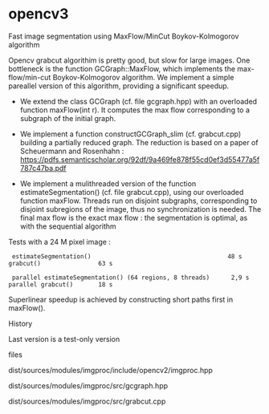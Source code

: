 # opencv3

Fast image segmentation using MaxFlow/MinCut Boykov-Kolmogorov algorithm

Opencv grabcut algorithim is pretty good, but slow for large images. One bottleneck is the  function
GCGraph::MaxFlow, which implements the max-flow/min-cut Boykov-Kolmogorov algorithm. 
We implement a simple pareallel version of this algorithm, providing a significant speedup.

   - We extend the class GCGraph (cf. file gcgraph.hpp) with an overloaded function maxFlow(int r). It computes
   the max flow corresponding to a subgraph of the initial graph. 
   
   - We implement a function constructGCGraph_slim (cf. grabcut.cpp) building a partially reduced graph. The reduction is based 
    on a paper of Scheuermann and Rosenhahn : https://pdfs.semanticscholar.org/92df/9a469fe878f55cd0ef3d55477a5f787c47ba.pdf
    
   - We implement a mulithreaded version of the function estimateSegmentation() (cf. file grabcut.cpp), 
    using our overloaded function maxFlow. Threads run on disjoint subgraphs, corresponding to disjoint subregions of the image, thus       no synchronization is needed. The final max flow is the exact max flow : the segmentation is optimal, as with the sequential           algorithm
    
Tests with a 24 M pixel image :

     estimateSegmentation()                                      48 s           grabcut()                63 s
     
     parallel estimateSegmentation() (64 regions, 8 threads)      2,9 s         parallel grabcut()       18 s

 
 Superlinear speedup is achieved by constructing short paths first in maxFlow().
 
History

  Last version is a test-only version

files

 dist/sources/modules/imgproc/include/opencv2/imgproc.hpp
 
 dist/sources/modules/imgproc/src/gcgraph.hpp
 
 dist/sources/modules/imgproc/src/grabcut.cpp
 
 
 
